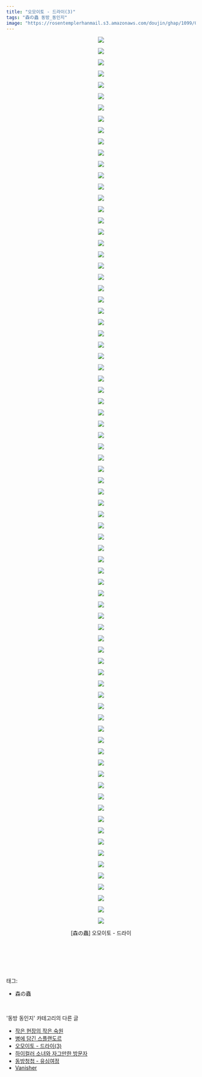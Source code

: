 ```yaml
---
title: "오모이토 - 드라이(3)"
tags: "森の蟲 동방_동인지"
image: "https://rosentemplerhanmail.s3.amazonaws.com/doujin/ghap/1099/001.jpg"
---
```

<div class="article">
<p style="text-align: center; clear: none; float: none;"><img src="{{ site.imgserver11 }}/ghap/1099/001.jpg"/></p>
<p style="text-align: center; clear: none; float: none;"><img src="{{ site.imgserver11 }}/ghap/1099/002.jpg"/></p>
<p style="text-align: center; clear: none; float: none;"><img src="{{ site.imgserver11 }}/ghap/1099/003.jpg"/></p>
<p style="text-align: center; clear: none; float: none;"><img src="{{ site.imgserver11 }}/ghap/1099/004.jpg"/></p>
<p style="text-align: center; clear: none; float: none;"><img src="{{ site.imgserver11 }}/ghap/1099/005.jpg"/></p>
<p style="text-align: center; clear: none; float: none;"><img src="{{ site.imgserver11 }}/ghap/1099/006.jpg"/></p>
<p style="text-align: center; clear: none; float: none;"><img src="{{ site.imgserver11 }}/ghap/1099/007.jpg"/></p>
<p style="text-align: center; clear: none; float: none;"><img src="{{ site.imgserver11 }}/ghap/1099/008.jpg"/></p>
<p style="text-align: center; clear: none; float: none;"><img src="{{ site.imgserver11 }}/ghap/1099/009.jpg"/></p>
<p style="text-align: center; clear: none; float: none;"><img src="{{ site.imgserver11 }}/ghap/1099/010.jpg"/></p>
<p style="text-align: center; clear: none; float: none;"><img src="{{ site.imgserver11 }}/ghap/1099/011.jpg"/></p>
<p style="text-align: center; clear: none; float: none;"><img src="{{ site.imgserver11 }}/ghap/1099/012.jpg"/></p>
<p style="text-align: center; clear: none; float: none;"><img src="{{ site.imgserver11 }}/ghap/1099/013.jpg"/></p>
<p style="text-align: center; clear: none; float: none;"><img src="{{ site.imgserver11 }}/ghap/1099/014.jpg"/></p>
<p style="text-align: center; clear: none; float: none;"><img src="{{ site.imgserver11 }}/ghap/1099/015.jpg"/></p>
<p style="text-align: center; clear: none; float: none;"><img src="{{ site.imgserver11 }}/ghap/1099/016.jpg"/></p>
<p style="text-align: center; clear: none; float: none;"><img src="{{ site.imgserver11 }}/ghap/1099/017.jpg"/></p>
<p style="text-align: center; clear: none; float: none;"><img src="{{ site.imgserver11 }}/ghap/1099/018.jpg"/></p>
<p style="text-align: center; clear: none; float: none;"><img src="{{ site.imgserver11 }}/ghap/1099/019.jpg"/></p>
<p style="text-align: center; clear: none; float: none;"><img src="{{ site.imgserver11 }}/ghap/1099/020.jpg"/></p>
<p style="text-align: center; clear: none; float: none;"><img src="{{ site.imgserver11 }}/ghap/1099/021.jpg"/></p>
<p style="text-align: center; clear: none; float: none;"><img src="{{ site.imgserver11 }}/ghap/1099/022.jpg"/></p>
<p style="text-align: center; clear: none; float: none;"><img src="{{ site.imgserver11 }}/ghap/1099/023.jpg"/></p>
<p style="text-align: center; clear: none; float: none;"><img src="{{ site.imgserver11 }}/ghap/1099/024.jpg"/></p>
<p style="text-align: center; clear: none; float: none;"><img src="{{ site.imgserver11 }}/ghap/1099/025.jpg"/></p>
<p style="text-align: center; clear: none; float: none;"><img src="{{ site.imgserver11 }}/ghap/1099/026.jpg"/></p>
<p style="text-align: center; clear: none; float: none;"><img src="{{ site.imgserver11 }}/ghap/1099/027.jpg"/></p>
<p style="text-align: center; clear: none; float: none;"><img src="{{ site.imgserver11 }}/ghap/1099/028.jpg"/></p>
<p style="text-align: center; clear: none; float: none;"><img src="{{ site.imgserver11 }}/ghap/1099/029.jpg"/></p>
<p style="text-align: center; clear: none; float: none;"><img src="{{ site.imgserver11 }}/ghap/1099/030.jpg"/></p>
<p style="text-align: center; clear: none; float: none;"><img src="{{ site.imgserver11 }}/ghap/1099/031.jpg"/></p>
<p style="text-align: center; clear: none; float: none;"><img src="{{ site.imgserver11 }}/ghap/1099/032.jpg"/></p>
<p style="text-align: center; clear: none; float: none;"><img src="{{ site.imgserver11 }}/ghap/1099/033.jpg"/></p>
<p style="text-align: center; clear: none; float: none;"><img src="{{ site.imgserver11 }}/ghap/1099/034.jpg"/></p>
<p style="text-align: center; clear: none; float: none;"><img src="{{ site.imgserver11 }}/ghap/1099/035.jpg"/></p>
<p style="text-align: center; clear: none; float: none;"><img src="{{ site.imgserver11 }}/ghap/1099/036.jpg"/></p>
<p style="text-align: center; clear: none; float: none;"><img src="{{ site.imgserver11 }}/ghap/1099/037.jpg"/></p>
<p style="text-align: center; clear: none; float: none;"><img src="{{ site.imgserver11 }}/ghap/1099/038.jpg"/></p>
<p style="text-align: center; clear: none; float: none;"><img src="{{ site.imgserver11 }}/ghap/1099/039.jpg"/></p>
<p style="text-align: center; clear: none; float: none;"><img src="{{ site.imgserver11 }}/ghap/1099/040.jpg"/></p>
<p style="text-align: center; clear: none; float: none;"><img src="{{ site.imgserver11 }}/ghap/1099/041.jpg"/></p>
<p style="text-align: center; clear: none; float: none;"><img src="{{ site.imgserver11 }}/ghap/1099/042.jpg"/></p>
<p style="text-align: center; clear: none; float: none;"><img src="{{ site.imgserver11 }}/ghap/1099/043.jpg"/></p>
<p style="text-align: center; clear: none; float: none;"><img src="{{ site.imgserver11 }}/ghap/1099/044.jpg"/></p>
<p style="text-align: center; clear: none; float: none;"><img src="{{ site.imgserver11 }}/ghap/1099/045.jpg"/></p>
<p style="text-align: center; clear: none; float: none;"><img src="{{ site.imgserver11 }}/ghap/1099/046.jpg"/></p>
<p style="text-align: center; clear: none; float: none;"><img src="{{ site.imgserver11 }}/ghap/1099/047.jpg"/></p>
<p style="text-align: center; clear: none; float: none;"><img src="{{ site.imgserver11 }}/ghap/1099/048.jpg"/></p>
<p style="text-align: center; clear: none; float: none;"><img src="{{ site.imgserver11 }}/ghap/1099/049.jpg"/></p>
<p style="text-align: center; clear: none; float: none;"><img src="{{ site.imgserver11 }}/ghap/1099/050.jpg"/></p>
<p style="text-align: center; clear: none; float: none;"><img src="{{ site.imgserver11 }}/ghap/1099/051.jpg"/></p>
<p style="text-align: center; clear: none; float: none;"><img src="{{ site.imgserver11 }}/ghap/1099/052.jpg"/></p>
<p style="text-align: center; clear: none; float: none;"><img src="{{ site.imgserver11 }}/ghap/1099/053.jpg"/></p>
<p style="text-align: center; clear: none; float: none;"><img src="{{ site.imgserver11 }}/ghap/1099/054.jpg"/></p>
<p style="text-align: center; clear: none; float: none;"><img src="{{ site.imgserver11 }}/ghap/1099/055.jpg"/></p>
<p style="text-align: center; clear: none; float: none;"><img src="{{ site.imgserver11 }}/ghap/1099/056.jpg"/></p>
<p style="text-align: center; clear: none; float: none;"><img src="{{ site.imgserver11 }}/ghap/1099/057.jpg"/></p>
<p style="text-align: center; clear: none; float: none;"><img src="{{ site.imgserver11 }}/ghap/1099/058.jpg"/></p>
<p style="text-align: center; clear: none; float: none;"><img src="{{ site.imgserver11 }}/ghap/1099/059.jpg"/></p>
<p style="text-align: center; clear: none; float: none;"><img src="{{ site.imgserver11 }}/ghap/1099/060.jpg"/></p>
<p style="text-align: center; clear: none; float: none;"><img src="{{ site.imgserver11 }}/ghap/1099/061.jpg"/></p>
<p style="text-align: center; clear: none; float: none;"><img src="{{ site.imgserver11 }}/ghap/1099/062.jpg"/></p>
<p style="text-align: center; clear: none; float: none;"><img src="{{ site.imgserver11 }}/ghap/1099/063.jpg"/></p>
<p style="text-align: center; clear: none; float: none;"><img src="{{ site.imgserver11 }}/ghap/1099/064.jpg"/></p>
<p style="text-align: center; clear: none; float: none;"><img src="{{ site.imgserver11 }}/ghap/1099/065.jpg"/></p>
<p style="text-align: center; clear: none; float: none;"><img src="{{ site.imgserver11 }}/ghap/1099/066.jpg"/></p>
<p style="text-align: center; clear: none; float: none;"><img src="{{ site.imgserver11 }}/ghap/1099/067.jpg"/></p>
<p style="text-align: center; clear: none; float: none;"><img src="{{ site.imgserver11 }}/ghap/1099/068.jpg"/></p>
<p style="text-align: center; clear: none; float: none;"><img src="{{ site.imgserver11 }}/ghap/1099/069.jpg"/></p>
<p style="text-align: center; clear: none; float: none;"><img src="{{ site.imgserver11 }}/ghap/1099/070.jpg"/></p>
<p style="text-align: center; clear: none; float: none;"><img src="{{ site.imgserver11 }}/ghap/1099/071.jpg"/></p>
<p style="text-align: center; clear: none; float: none;"><img src="{{ site.imgserver11 }}/ghap/1099/072.jpg"/></p>
<p style="text-align: center; clear: none; float: none;"><img src="{{ site.imgserver11 }}/ghap/1099/073.jpg"/></p>
<p style="text-align: center; clear: none; float: none;"><img src="{{ site.imgserver11 }}/ghap/1099/074.jpg"/></p>
<p style="text-align: center; clear: none; float: none;"><img src="{{ site.imgserver11 }}/ghap/1099/075.jpg"/></p>
<p style="text-align: center; clear: none; float: none;"><img src="{{ site.imgserver11 }}/ghap/1099/076.jpg"/></p>
<p style="text-align: center; clear: none; float: none;"><img src="{{ site.imgserver11 }}/ghap/1099/077.jpg"/></p>
<p style="text-align: center; clear: none; float: none;"><img src="{{ site.imgserver11 }}/ghap/1099/078.jpg"/></p>
<p style="text-align: center; clear: none; float: none;"><img src="{{ site.imgserver11 }}/ghap/1099/079.jpg"/></p>
<p style="text-align: center; clear: none; float: none;">[森の蟲] 오모이토 - 드라이</p>
<p style="text-align: center; clear: none; float: none;"><br/></p>
<p><br/></p>
</div><br/>
<div class="tagTrail">
<p>태그: </p>
<ul>
<li>森の蟲</li>
</ul>
</div><br/>
<div class="another">
<p>'동방 동인지' 카테고리의 다른 글</p>
<ul>
<li><a href="/ghap_1102">작은 현장의 작은 숙원</a></li>
<li><a href="/ghap_1100">병에 담긴 스플랜도르</a></li>
<li><a href="/ghap_1099">오모이토 - 드라이(3)</a></li>
<li><a href="/ghap_1098">하이컬러 소녀와 자그만한 방문자</a></li>
<li><a href="/ghap_1097">동방청첩 - 유심여정</a></li>
<li><a href="/ghap_1096">Vanisher</a></li>
</ul>
</div><br/>
<div class="cb_module cb_fluid">
<div class="cb_wrt cb_profile">
</div><!-- commentList close -->
</div><br/>
